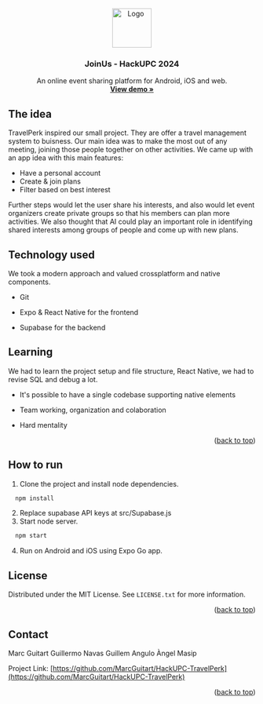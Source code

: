 <a name="readme-top"></a>

<!-- PROJECT LOGO -->
<br />
<div align="center">
  <a href="https://hackupc.com/">
    <img src="https://hackupc.com/biene.svg" alt="Logo" width="80" height="80">
  </a>

  <h3 align="center">JoinUs - HackUPC 2024</h3>

  <p align="center">
    An online event sharing platform for Android, iOS and web.
    <br />
    <a href="https://joinus.select/"><strong>View demo »</strong></a>
    <br />
  </p>
</div>

## The idea

TravelPerk inspired our small project. They are offer a travel management system to buisness. Our main idea was to make the most out of any meeting, joining those people together on other activities. We came up with an app idea with this main features:

- Have a personal account
- Create & join plans
- Filter based on best interest

Further steps would let the user share his interests, and also would let event organizers create private groups so that his members can plan more activities. We also thought that AI could play an important role in identifying shared interests among groups of people and come up with new plans.


## Technology used

We took a modern approach and valued crossplatform and native components.

- Git

- Expo & React Native for the frontend

- Supabase for the backend


## Learning

We had to learn the project setup and file structure, React Native, we had to revise SQL and debug a lot.

- It's possible to have a single codebase supporting native elements

- Team working, organization and colaboration

- Hard mentality


<p align="right">(<a href="#readme-top">back to top</a>)</p>


<!-- GETTING STARTED -->
## How to run

1. Clone the project and install node dependencies.
```sh
  npm install
  ```
2. Replace supabase API keys at src/Supabase.js
3. Start node server.
```sh
  npm start
  ```
4. Run on Android and iOS using Expo Go app.


<!-- LICENSE -->
## License

Distributed under the MIT License. See `LICENSE.txt` for more information.

<p align="right">(<a href="#readme-top">back to top</a>)</p>



<!-- CONTACT -->
## Contact

Marc Guitart
Guillermo Navas
Guillem Angulo
Àngel Masip

Project Link: [https://github.com/MarcGuitart/HackUPC-TravelPerk](https://github.com/MarcGuitart/HackUPC-TravelPerk)

<p align="right">(<a href="#readme-top">back to top</a>)</p>